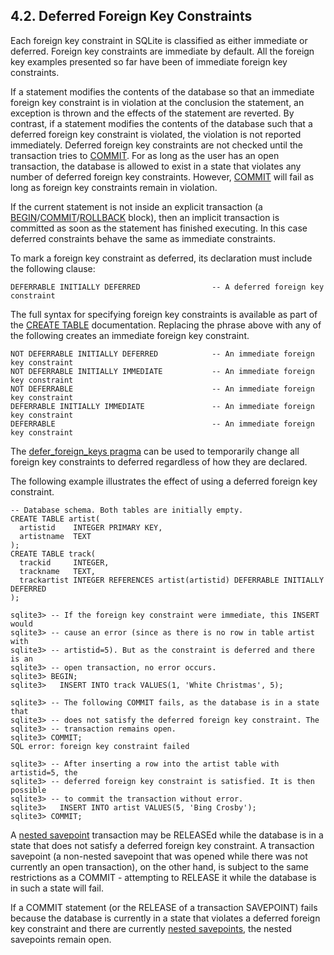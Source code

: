 ## 4\.2\. Deferred Foreign Key Constraints



 Each foreign key constraint in SQLite is classified as either immediate
 or deferred. Foreign key constraints are immediate by default.
 All the foreign key examples presented
 so far have been of immediate foreign key constraints.

 


 If a statement modifies the contents of the database so that an immediate 
 foreign key constraint is in violation at the conclusion the statement, 
 an exception is thrown and 
 the effects of the statement are reverted. By contrast, if
 a statement modifies the contents of the database such that a deferred 
 foreign key constraint is violated, the violation is not reported
 immediately. Deferred foreign key constraints are not checked
 until the transaction tries to [COMMIT](lang_transaction.html).
 For as long as the user has 
 an open transaction, the database is allowed to exist in a state that 
 violates any number of deferred foreign key constraints. However, 
 [COMMIT](lang_transaction.html) will fail as long as foreign key constraints remain in
 violation.

 


 If the current statement is not inside an explicit transaction (a 
 [BEGIN](lang_transaction.html)/[COMMIT](lang_transaction.html)/[ROLLBACK](lang_transaction.html) block), then an implicit
 transaction is committed
 as soon as the statement has finished executing. In this case deferred
 constraints behave the same as immediate constraints.

 


 To mark a foreign key constraint as deferred, its declaration must
 include the following clause:




```
DEFERRABLE INITIALLY DEFERRED                -- A deferred foreign key constraint

```


 The full syntax for specifying foreign key constraints is available as part
 of the [CREATE TABLE](lang_createtable.html) documentation. Replacing the phrase above
 with any of the following 
 creates an immediate foreign key constraint.




```
NOT DEFERRABLE INITIALLY DEFERRED            -- An immediate foreign key constraint
NOT DEFERRABLE INITIALLY IMMEDIATE           -- An immediate foreign key constraint
NOT DEFERRABLE                               -- An immediate foreign key constraint
DEFERRABLE INITIALLY IMMEDIATE               -- An immediate foreign key constraint
DEFERRABLE                                   -- An immediate foreign key constraint

```

The [defer\_foreign\_keys pragma](pragma.html#pragma_defer_foreign_keys) can be used to temporarily change all foreign
 key constraints to deferred regardless of how they are declared.

 


 The following example illustrates the effect of using a deferred foreign
 key constraint.




```
-- Database schema. Both tables are initially empty. 
CREATE TABLE artist(
  artistid    INTEGER PRIMARY KEY, 
  artistname  TEXT
);
CREATE TABLE track(
  trackid     INTEGER,
  trackname   TEXT, 
  trackartist INTEGER REFERENCES artist(artistid) DEFERRABLE INITIALLY DEFERRED
);

sqlite3> -- If the foreign key constraint were immediate, this INSERT would
sqlite3> -- cause an error (since as there is no row in table artist with
sqlite3> -- artistid=5). But as the constraint is deferred and there is an
sqlite3> -- open transaction, no error occurs.
sqlite3> BEGIN;
sqlite3>   INSERT INTO track VALUES(1, 'White Christmas', 5);

sqlite3> -- The following COMMIT fails, as the database is in a state that
sqlite3> -- does not satisfy the deferred foreign key constraint. The
sqlite3> -- transaction remains open.
sqlite3> COMMIT;
SQL error: foreign key constraint failed

sqlite3> -- After inserting a row into the artist table with artistid=5, the
sqlite3> -- deferred foreign key constraint is satisfied. It is then possible
sqlite3> -- to commit the transaction without error.
sqlite3>   INSERT INTO artist VALUES(5, 'Bing Crosby');
sqlite3> COMMIT;

```


 A [nested savepoint](lang_savepoint.html) transaction may be RELEASEd while the
 database is in a state that does not satisfy a deferred foreign key 
 constraint. A transaction savepoint (a non\-nested savepoint that was
 opened while there was not currently an open transaction), on the 
 other hand, is subject to the same restrictions as a COMMIT \- attempting 
 to RELEASE it while the database is in such a state will fail.

 


 If a COMMIT statement (or the RELEASE of a transaction SAVEPOINT) fails
 because the database is currently in a state that violates a deferred
 foreign key constraint and there are currently
 [nested savepoints](lang_savepoint.html), the nested savepoints remain open.





